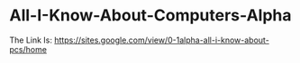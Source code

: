 # All-I-Know-About-Computers-Alpha
The Link Is: https://sites.google.com/view/0-1alpha-all-i-know-about-pcs/home
